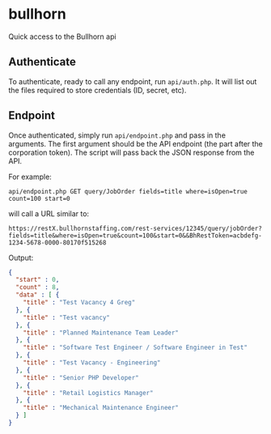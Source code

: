 # bullhorn
Quick access to the Bullhorn api

## Authenticate

To authenticate, ready to call any endpoint, run `api/auth.php`. It will list out the files required to store credentials (ID, secret, etc).

## Endpoint

Once authenticated, simply run `api/endpoint.php` and pass in the arguments. The first argument should be the API endpoint (the part after the corporation token). The script will pass back the JSON response from the API.

For example:

`api/endpoint.php GET query/JobOrder fields=title where=isOpen=true count=100 start=0`

will call a URL similar to:

`https://restX.bullhornstaffing.com/rest-services/12345/query/jobOrder?fields=title&where=isOpen=true&count=100&start=0&&BhRestToken=acbdefg-1234-5678-0000-80170f515268`

Output:

```json
{
  "start" : 0,
  "count" : 8,
  "data" : [ {
    "title" : "Test Vacancy 4 Greg"
  }, {
    "title" : "Test vacancy"
  }, {
    "title" : "Planned Maintenance Team Leader"
  }, {
    "title" : "Software Test Engineer / Software Engineer in Test"
  }, {
    "title" : "Test Vacancy - Engineering"
  }, {
    "title" : "Senior PHP Developer"
  }, {
    "title" : "Retail Logistics Manager"
  }, {
    "title" : "Mechanical Maintenance Engineer"
  } ]
}
```
